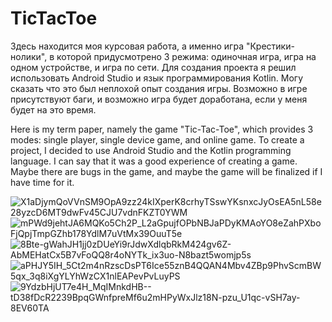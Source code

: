 # TicTacToe
Здесь находится моя курсовая работа, а именно игра "Крестики-нолики", в которой придусмотрено 3 режима: одиночная игра, игра на одном устройстве, и игра по сети.
Для создания проекта я решил использовать Android Studio и язык программирования Kotlin.
Могу сказать что это был неплохой опыт создания игры.
Возможно в игре присутствуют баги, и возможно игра будет доработана, если у меня будет на это время.


Here is my term paper, namely the game "Tic-Tac-Toe", which provides 3 modes: single player, single device game, and online game. To create a project, I decided to use Android Studio and the Kotlin programming language. I can say that it was a good experience of creating a game. Maybe there are bugs in the game, and maybe the game will be finalized if I have time for it.




![X1aDjymQoVVnSM9OpA9zz24kIXperK8crhyTSswYKsnxcJyOsEA5nL58e28yzcD6MT9dwFv45CJU7vdnFKZT0YWM](https://user-images.githubusercontent.com/79843783/169297069-af1ffd25-a827-430f-ae02-699be62628a6.jpg)
![mPWd9jehtJA6MQKo5Ch2P_L2aGpujfOPbNBJaPDyKMAoYO8eZahPXboFjQpjTmpGZhb178YdlM7uVtMx39OuuT5e](https://user-images.githubusercontent.com/79843783/169297072-4c918cb7-e65f-452c-afba-d9614e985fcb.jpg)
![8Bte-gWahJH1jj0zDUeYi9rJdwXdlqbRkM424gv6Z-AbMEHatCx5B7vFoQQ8r4oNYTk_ix3uo-N8bazt5womjp5s](https://user-images.githubusercontent.com/79843783/169297074-49fd02de-4976-432d-b2d9-ace0053596c9.jpg)
![aPHJY5IH_5Ct2m4nRzscDsPT6Ice55znB4QQAN4Mbv4ZBp9PhvScmBW5qx_3q8iXgYLYhWzCX1nlEAPevPvLuyPS](https://user-images.githubusercontent.com/79843783/169297078-7a4c325a-84bd-4596-9c12-cc155ea85690.jpg)
![9YdzbHjUT7e4H_MqIMnkdHB--tD38fDcR2239BpqGWnfpreMf6u2mHPyWxJlz18N-pzu_U1qc-vSH7ay-8EV60TA](https://user-images.githubusercontent.com/79843783/169297082-f15b06b3-4ae9-43d5-b620-7f2d2dca8cec.jpg)
